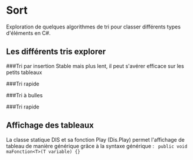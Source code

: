 # Sort

Exploration de quelques algorithmes de tri pour classer différents types d'éléments en C#. 

## Les différents tris explorer 
###Tri par insertion 
Stable mais plus lent, il peut s'avérer efficace sur les petits tableaux

###Tri rapide

###Tri à bulles

###Tri rapide

## Affichage des tableaux
La classe statique DIS et sa fonction Play (Dis.Play) permet l'affichage de tableau de manière générique grâce à la syntaxe générique : 
<code>
public void maFonction\<T>(T variable) {}
</code>
